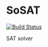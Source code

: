 # SoSAT

[![Build Status](https://travis-ci.org/domoritz/SoSAT.png)](https://travis-ci.org/domoritz/SoSAT)

SAT solver